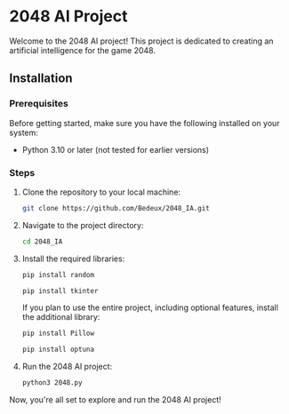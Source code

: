 # 2048 AI Project

Welcome to the 2048 AI project! This project is dedicated to creating an artificial intelligence for the game 2048.

## Installation

### Prerequisites

Before getting started, make sure you have the following installed on your system:

- Python 3.10 or later (not tested for earlier versions)

### Steps

1. Clone the repository to your local machine:

    ```bash
    git clone https://github.com/Bedeux/2048_IA.git
    ```

2. Navigate to the project directory:

    ```bash
    cd 2048_IA
    ```

3. Install the required libraries:

    ```bash
    pip install random
    ```

    ```bash
    pip install tkinter
    ```

   If you plan to use the entire project, including optional features, install the additional library:

    ```bash
    pip install Pillow
    ```

    ```bash
    pip install optuna
    ```

4. Run the 2048 AI project:

    ```bash
    python3 2048.py
    ```

Now, you're all set to explore and run the 2048 AI project!